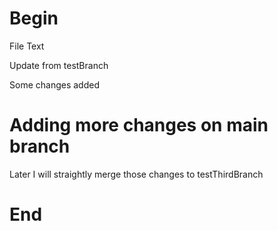 # Begin

File Text

Update from testBranch

Some changes added

# Adding more changes on main branch 
Later I will straightly merge those changes to testThirdBranch

# End
